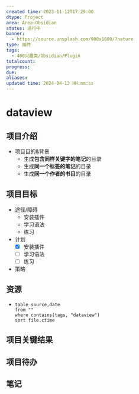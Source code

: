 ```yaml
---
created time: 2023-11-12T17:29:00
dtype: Project
area: Area-Obsidian
status: 进行中
banner:
  - https://source.unsplash.com/900x1600/?nature
type: 插件
tags:
  - 400兴趣类/Obsidian/Plugin
totalcount: 
progress: 
due: 
aliases: 
updated time: 2024-04-13 HH:mm:ss
---
```


# dataview

## 项目介绍
- 项目目的&背景
    - 生成**包含同样关键字的笔记**的目录
    - 生成**同一个标签的笔记**的目录
    - 生成**同一个作者的书目**的目录

## 项目目标
- 途径/障碍
    - 安装插件
    - 学习语法
    - 练习
- 计划
    - [x] 安装插件
    - [ ] 学习语法
    - [ ] 练习
- 策略

## 资源

-
  ```dataview
  table source,date
  from ""   
  where contains(tags, "dataview")
  sort file.ctime
  ```


## 项目关键结果

## 项目待办

## 笔记